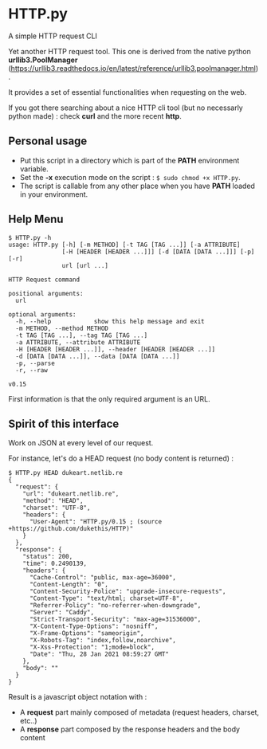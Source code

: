 # HTTP.py

A simple HTTP request CLI

Yet another HTTP request tool. This one is derived from the native python **urllib3.PoolManager** (https://urllib3.readthedocs.io/en/latest/reference/urllib3.poolmanager.html).

It provides a set of essential functionalities when requesting on the web.

If you got there searching about a nice HTTP cli tool (but no necessarly python made) : check **curl** and the more recent **http**.

## Personal usage

  - Put this script in a directory which is part of the **PATH** environment variable. 
  - Set the **-x** execution mode on the script : `$ sudo chmod +x HTTP.py`.
  - The script is callable from any other place when you have **PATH** loaded in your environment.

## Help Menu
```
$ HTTP.py -h
usage: HTTP.py [-h] [-m METHOD] [-t TAG [TAG ...]] [-a ATTRIBUTE]
               [-H [HEADER [HEADER ...]]] [-d [DATA [DATA ...]]] [-p] [-r]
               url [url ...]

HTTP Request command

positional arguments:
  url

optional arguments:
  -h, --help            show this help message and exit
  -m METHOD, --method METHOD
  -t TAG [TAG ...], --tag TAG [TAG ...]
  -a ATTRIBUTE, --attribute ATTRIBUTE
  -H [HEADER [HEADER ...]], --header [HEADER [HEADER ...]]
  -d [DATA [DATA ...]], --data [DATA [DATA ...]]
  -p, --parse
  -r, --raw

v0.15
```

First information is that the only required argument is an URL.

## Spirit of this interface

Work on JSON at every level of our request.

For instance, let's do a HEAD request (no body content is returned) : 
```
$ HTTP.py HEAD dukeart.netlib.re
{
  "request": {
    "url": "dukeart.netlib.re",
    "method": "HEAD",
    "charset": "UTF-8",
    "headers": {
      "User-Agent": "HTTP.py/0.15 ; (source +https://github.com/dukethis/HTTP)"
    }
  },
  "response": {
    "status": 200,
    "time": 0.2490139,
    "headers": {
      "Cache-Control": "public, max-age=36000",
      "Content-Length": "0",
      "Content-Security-Police": "upgrade-insecure-requests",
      "Content-Type": "text/html; charset=UTF-8",
      "Referrer-Policy": "no-referrer-when-downgrade",
      "Server": "Caddy",
      "Strict-Transport-Security": "max-age=31536000",
      "X-Content-Type-Options": "nosniff",
      "X-Frame-Options": "sameorigin",
      "X-Robots-Tag": "index,follow,noarchive",
      "X-Xss-Protection": "1;mode=block",
      "Date": "Thu, 28 Jan 2021 08:59:27 GMT"
    },
    "body": ""
  }
}

```

Result is a javascript object notation with :
  - A **request** part mainly composed of metadata (request headers, charset, etc..)
  - A **response** part composed by the response headers and the body content

